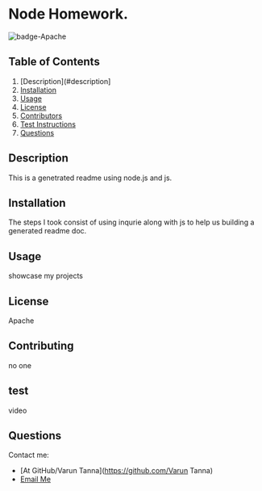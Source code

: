 # Node Homework.
   <img src="https://img.shields.io/badge/license-Apache-goldenrod" alt="badge-Apache" /> 

  
  ## Table of Contents
  1. [Description](#description]
  2. [Installation](#installation)
  3. [Usage](#usage)
  4. [License](#license)
  5. [Contributors](#contributing)
  6. [Test Instructions](#test) 
  7. [Questions](#questions)

  ## Description
  This is a genetrated readme using node.js and js.


  ## Installation
  The steps I took consist of using inqurie along with js to help us building a generated readme doc.

  ## Usage
  showcase my projects

  ## License
  Apache
  

  ## Contributing
  no one

  ## test
  video

  ## Questions
  Contact me:
  - [At GitHub/Varun Tanna](https://github.com/Varun Tanna)
  - [Email Me](mailto:undefined)


